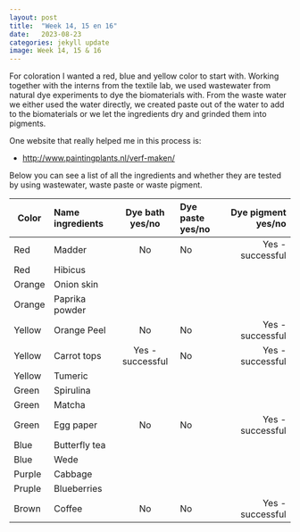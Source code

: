 ```yaml
---
layout: post
title:  "Week 14, 15 en 16"
date:   2023-08-23 
categories: jekyll update
image: Week 14, 15 & 16
---
```


For coloration I wanted a red, blue and yellow color to start with. Working together with the interns from the textile lab, we used wastewater from natural dye experiments to dye the biomaterials with. From the waste water we either used the water directly, we created paste out of the water to add to the biomaterials or we let the ingredients dry and grinded them into pigments. 

One website that really helped me in this process is:
- http://www.paintingplants.nl/verf-maken/

Below you can see a list of all the ingredients and whether they are tested by using wastewater, waste paste or waste pigment.  

Color              | Name ingredients   | Dye bath yes/no    | Dye paste yes/no   | Dye pigment yes/no     
------------------ | :------------------ | :----------------: | :----------------- | -----------------: 
Red                | Madder             | No                 | No                 | Yes - successful 
Red                | Hibicus            |                    |                    |     
Orange             | Onion skin         |                    |                    |        
Orange             | Paprika powder     |                    |                    |        
Yellow             | Orange Peel        | No                 | No                 | Yes - successful 
Yellow             | Carrot tops        | Yes - successful   | No                 | Yes - successful
Yellow             | Tumeric            |                    |                    |  
Green              | Spirulina          |                    |                    |       
Green              | Matcha             |                    |                    |  
Green              | Egg paper          | No                 | No                 | Yes - successful 
Blue               | Butterfly tea      |                    |                    |       
Blue               | Wede               |                    |                    |  
Purple             | Cabbage            |                    |                    |  
Pruple             | Blueberries        |                    |                    |  
Brown              | Coffee             | No                 | No                 | Yes - successful 